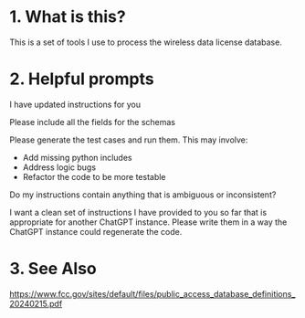 # 1. What is this?

This is a set of tools I use to process the wireless data license database.

# 2. Helpful prompts

I have updated instructions for you

Please include all the fields for the schemas

Please generate the test cases and run them. This may involve:
* Add missing python includes
* Address logic bugs
* Refactor the code to be more testable

Do my instructions contain anything that is ambiguous or inconsistent?  

I want a clean set of instructions I have provided to you so far that is appropriate for another
ChatGPT instance. Please write them in a way the ChatGPT instance could regenerate the code.

# 3. See Also

https://www.fcc.gov/sites/default/files/public_access_database_definitions_20240215.pdf



